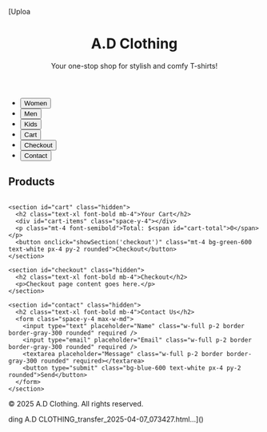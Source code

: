 
[Uploa<!DOCTYPE html>
<html lang="en">
<head>
  <meta charset="UTF-8" />
  <meta name="viewport" content="width=device-width, initial-scale=1.0"/>
  <title>A.D Clothing</title>
  <script src="https://cdn.tailwindcss.com"></script>
  <style>
    html { scroll-behavior: smooth; }
    .hidden { display: none; }
    .product-container { 
      display: grid; 
      grid-template-columns: repeat(auto-fill, minmax(250px, 1fr)); 
      gap: 1rem;
    }
    .product { 
      background-color: white; 
      border-radius: 0.5rem; 
      box-shadow: 0 2px 8px rgba(0,0,0,0.1); 
      padding: 1rem; 
      text-align: center; 
    }
    .product img { 
      width: 100%; 
      height: auto; 
      border-radius: 0.5rem; 
      transition: transform 0.3s; 
    }
    .product:hover img { 
      transform: scale(1.05); 
    }
  </style>
</head>
<body class="bg-gray-100 text-gray-800">

  <header class="bg-gray-900 text-white text-center py-4">
    <h1 class="text-2xl font-bold">A.D Clothing</h1>
    <p>Your one-stop shop for stylish and comfy T-shirts!</p>
  </header>

  <nav class="bg-gray-700 text-white text-center py-3">
    <ul class="flex justify-center flex-wrap gap-4">
      <li><button onclick="showSection('shop'); changeTheme('women'); filterProducts('women')" class="hover:underline">Women</button></li>
      <li><button onclick="showSection('shop'); changeTheme('men'); filterProducts('men')" class="hover:underline">Men</button></li>
      <li><button onclick="showSection('shop'); changeTheme('kids'); filterProducts('kids')" class="hover:underline">Kids</button></li>
      <li><button onclick="showSection('cart')" class="hover:underline">Cart</button></li>
      <li><button onclick="showSection('checkout')" class="hover:underline">Checkout</button></li>
      <li><button onclick="showSection('contact')" class="hover:underline">Contact</button></li>
    </ul>
  </nav>

  <main class="p-4">
    <section id="shop">
      <h2 class="text-xl font-bold mb-4">Products</h2>
      <div id="product-container" class="product-container"></div>
    </section>

    <section id="cart" class="hidden">
      <h2 class="text-xl font-bold mb-4">Your Cart</h2>
      <div id="cart-items" class="space-y-4"></div>
      <p class="mt-4 font-semibold">Total: $<span id="cart-total">0</span></p>
      <button onclick="showSection('checkout')" class="mt-4 bg-green-600 text-white px-4 py-2 rounded">Checkout</button>
    </section>

    <section id="checkout" class="hidden">
      <h2 class="text-xl font-bold mb-4">Checkout</h2>
      <p>Checkout page content goes here.</p>
    </section>

    <section id="contact" class="hidden">
      <h2 class="text-xl font-bold mb-4">Contact Us</h2>
      <form class="space-y-4 max-w-md">
        <input type="text" placeholder="Name" class="w-full p-2 border border-gray-300 rounded" required />
        <input type="email" placeholder="Email" class="w-full p-2 border border-gray-300 rounded" required />
        <textarea placeholder="Message" class="w-full p-2 border border-gray-300 rounded" required></textarea>
        <button type="submit" class="bg-blue-600 text-white px-4 py-2 rounded">Send</button>
      </form>
    </section>
  </main>

  <footer class="bg-gray-900 text-white text-center py-4">
    <p>© 2025 A.D Clothing. All rights reserved.</p>
  </footer>

  <script>
    const products = {
      women: [
        {
          name: "Essentials Crop Tee",
          desc: "Chic & trendy streetwear inspired by Essentials.",
          price: 20,
          images: [
            "https://i.imgur.com/FzF1y0D.jpg",
            "https://i.imgur.com/VZcwPHH.gif"
          ]
        },
        {
          name: "HighMinds Oversized Tee",
          desc: "Soft oversized tee with streetwear vibes.",
          price: 22,
          images: [
            "https://i.imgur.com/IL8g0Y7.jpg",
            "https://i.imgur.com/E1Q7RUy.gif"
          ]
        },
        {
          name: "Hype Basic Tee",
          desc: "Comfortable and clean basic wear.",
          price: 18,
          images: [
            "https://i.imgur.com/QMiV8Dc.jpg",
            "https://i.imgur.com/l7ciwbW.gif"
          ]
        }
      ],
      men: [
        {
          name: "Don’t Blame the Kids Tee",
          desc: "Sleek and dope prints from DBTK.",
          price: 19,
          images: [
            "https://i.imgur.com/qMcezMf.jpg",
            "https://i.imgur.com/DXzM8y2.gif"
          ]
        },
        {
          name: "Skoop Graphic Tee",
          desc: "Eye-catching art and comfort in one.",
          price: 23,
          images: [
            "https://i.imgur.com/9myamE5.jpg",
            "https://i.imgur.com/AwFUnyZ.gif"
          ]
        },
        {
          name: "Local Loco V-Neck",
          desc: "Bold & classic V-neck from Local Loco.",
          price: 21,
          images: [
            "https://i.imgur.com/ZKBiK2O.jpg",
            "https://i.imgur.com/rMphOQG.gif"
          ]
        }
      ],
      kids: [
        {
          name: "Team Manila Kids Tee",
          desc: "Pinoy pride for the little ones.",
          price: 15,
          images: [
            "https://i.imgur.com/FQZg7UW.jpg",
            "https://i.imgur.com/p6KbXGE.gif"
          ]
        },
        {
          name: "Hiraya Cartoon Tee",
          desc: "Fun & Filipino-themed prints for kids.",
          price: 17,
          images: [
            "https://i.imgur.com/hG7JXYI.jpg",
            "https://i.imgur.com/NwsR36i.gif"
          ]
        },
        {
          name: "Island Kids Tee",
          desc: "Lightweight and ready for summer.",
          price: 14,
          images: [
            "https://i.imgur.com/njKMiXG.jpg",
            "https://i.imgur.com/OYGOsKb.gif"
          ]
        }
      ]
    };

    let cart = [];

    function showSection(id) {
      document.querySelectorAll("section").forEach(s => s.classList.add("hidden"));
      document.getElementById(id).classList.remove("hidden");
    }

    function changeTheme(category) {
      const body = document.querySelector("body");
      
      // Remove all previous background classes
      body.classList.remove("bg-pink-100", "bg-blue-100", "bg-green-100");
      
      if (category === 'women') {
        body.classList.add("bg-pink-100");
      } else if (category === 'men') {
        body.classList.add("bg-blue-100");
      } else if (category === 'kids') {
        body.classList.add("bg-green-100");
      }
    }

    function filterProducts(category) {
      const container = document.getElementById("product-container");
      container.innerHTML = "";
      products[category].forEach((p, index) => {
        const sliderId = `slider-${category}-${index}`;
        container.innerHTML += `
          <div class="product">
            <div class="relative overflow-hidden h-48 mb-3 rounded">
              <img id="${sliderId}" src="${p.images[0]}" alt="${p.name}" class="w-full h-48 object-cover transition-all duration-500">
            </div>
            <h3 class="font-bold">${p.name}</h3>
            <p>${p.desc}</p>
            <p class="font-semibold mt-2">$${p.price}</p>

            <!-- Size Dropdown -->
            <label for="size" class="block mt-2">Select Size:</label>
            <select id="size-${category}-${index}" class="w-full p-2 border border-gray-300 rounded mb-2">
              <option value="S">Small</option>
              <option value="M">Medium</option>
              <option value="L">Large</option>
              <option value="XL">X-Large</option>
            </select>

            <button onclick="addToCart('${category}', ${index})" class="mt-2 bg-blue-600 text-white px-4 py-1 rounded">Add to Cart</button>
            <button onclick="showSection('checkout')" class="ml-2 mt-2 bg-green-600 text-white px-4 py-1 rounded">Buy Now</button>
          </div>`;
        startAutoSlide(sliderId, p.images);
      });
    }

    function startAutoSlide(id, images) {
      let i = 0;
      setInterval(() => {
        i = (i + 1) % images.length;
        const img = document.getElementById(id);
        if (img) img.src = images[i];
      }, 3000);
    }

    function addToCart(category, index) {
      const item = products[category][index];
      const size = document.getElementById(`size-${category}-${index}`).value;
      const cartItem = {
        ...item,
        size,
        qty: 1
      };
      
      const existing = cart.find(p => p.name === item.name && p.size === size);
      if (existing) {
        existing.qty++;
      } else {
        cart.push(cartItem);
      }
      updateCart();
      showSection('cart');
    }

    function updateCart() {
      const cartItems = document.getElementById("cart-items");
      const total = document.getElementById("cart-total");
      cartItems.innerHTML = "";
      let sum = 0;

      cart.forEach((item, i) => {
        sum += item.price * item.qty;
        cartItems.innerHTML += `
          <div class="bg-white p-4 rounded shadow flex justify-between items-center">
            <div>
              <h4 class="font-bold">${item.name} - Size: ${item.size}</h4>
              <p>$${item.price} x ${item.qty}</p>
            </div>
            <div class="flex items-center gap-2">
              <button onclick="changeQty(${i}, -1)" class="bg-gray-300 px-2 rounded">-</button>
              <span>${item.qty}</span>
              <button onclick="changeQty(${i}, 1)" class="bg-gray-300 px-2 rounded">+</button>
              <button onclick="removeFromCart(${i})" class="bg-red-500 text-white px-2 rounded">Remove</button>
            </div>
          </div>`;
      });

      total.textContent = sum.toFixed(2);
    }

    function changeQty(index, delta) {
      cart[index].qty += delta;
      if (cart[index].qty <= 0) cart.splice(index, 1);
      updateCart();
    }

    function removeFromCart(index) {
      cart.splice(index, 1);
      updateCart();
    }

    // Load initial
    showSection('shop');
    changeTheme('women');
    filterProducts('women');
  </script>

</body>
</html>
ding A.D CLOTHING_transfer_2025-04-07_073427.html…]()
